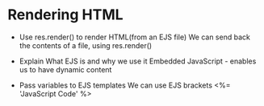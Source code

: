 # Rendering HTML

* Use res.render() to render HTML(from an EJS file)
We can send back the contents of a file, using res.render()

* Explain What EJS is and why we use it
Embedded JavaScript - enables us to have dynamic content

* Pass variables to EJS templates
We can use EJS brackets <%= 'JavaScript Code' %>